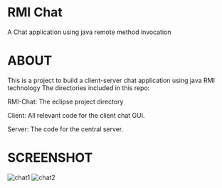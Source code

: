 # RMI Chat
A Chat application using java remote method invocation

# ABOUT
This is a project to build a client-server chat application using java RMI technology The directories included in this repo:

RMI-Chat: The eclipse project directory

Client: All relevant code for the client chat GUI.

Server: The code for the central server.

# SCREENSHOT
![chat1](https://user-images.githubusercontent.com/30666853/41499822-ceb35ce4-71a4-11e8-9889-e4acc45fc0de.PNG)
![chat2](https://user-images.githubusercontent.com/30666853/41499823-cf1e6070-71a4-11e8-9a0b-e778f222280d.PNG)
